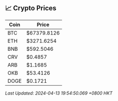 ## 📈 Crypto Prices

| Coin | Price |
| ---- | ----- |
| BTC | $67379.8126 |
| ETH | $3271.6254 |
| BNB | $592.5046 |
| CRV | $0.4857 |
| ARB | $1.1685 |
| OKB | $53.4126 |
| DOGE | $0.1721 |

_Last Updated: 2024-04-13 19:54:50.069 +0800 HKT_